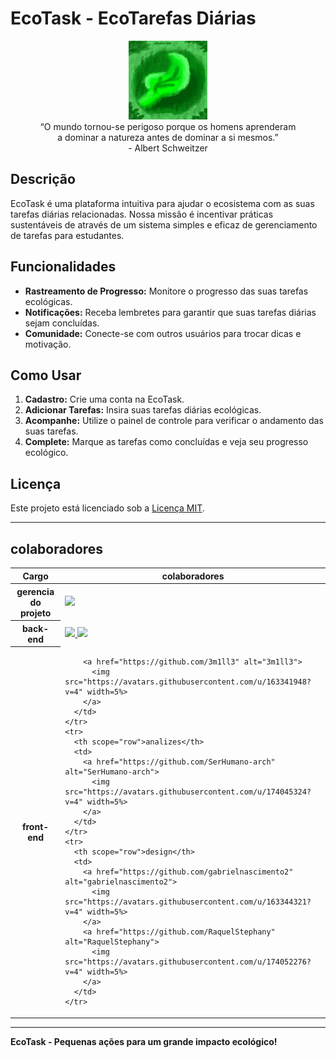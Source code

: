 
# EcoTask - EcoTarefas Diárias 

<p align="center" display="inline">
  <img src="./imagens/logo_github-drawing_for_Xpudding.png" alt="EcoTask" width="25%"><br>
  “O mundo tornou-se perigoso porque os homens aprenderam <br>
  a dominar a natureza antes de dominar a si mesmos.” <br>
  - Albert Schweitzer
</p>


## Descrição
EcoTask é uma plataforma intuitiva para ajudar o ecosistema  com as suas tarefas diárias relacionadas. Nossa missão é incentivar práticas sustentáveis de através de um sistema simples e eficaz de gerenciamento de tarefas para estudantes.

## Funcionalidades
- **Rastreamento de Progresso:** Monitore o progresso das suas tarefas ecológicas.
- **Notificações:** Receba lembretes para garantir que suas tarefas diárias sejam concluídas.
- **Comunidade:** Conecte-se com outros usuários para trocar dicas e motivação.

## Como Usar
1. **Cadastro:** Crie uma conta na EcoTask.
2. **Adicionar Tarefas:** Insira suas tarefas diárias ecológicas.
3. **Acompanhe:** Utilize o painel de controle para verificar o andamento das suas tarefas.
4. **Complete:** Marque as tarefas como concluídas e veja seu progresso ecológico.

## Licença
Este projeto está licenciado sob a [Licença MIT](LICENSE).

---
## colaboradores
<!--<div display="flex">
  
  <div display="inline">
    <p>Gerencia do Projeto:</p>
    <br><a href="https://github.com/pessoa736" alt="pessoa736">
      <img src="https://avatars.githubusercontent.com/u/69681778?v=4" width=5%>  
    </a>
  </div>
  
  <div display="inline">
    <p>Back-end:</p>
    <div display="flex">
      <a href="https://github.com/pessoa736" alt="pessoa736">
        <img src="https://avatars.githubusercontent.com/u/69681778?v=4" width=5%>  
      </a>
      <a href="https://github.com/Csayori-chan" alt="CSayori-chan">
        <img src="https://avatars.githubusercontent.com/u/163341948?v=4" width=5%>
      </a>
    </div>
  </div>
  
  Front-end:
  
  Analizes:
  <br><a href="https://github.com/SerHumano-arch" alt="SerHumano-arch">
    <img src="https://avatars.githubusercontent.com/u/174045324?v=4" width=5%>
  </a>
  
  Design:
  <br><a href="https://github.com/gabrielnascimento2" alt="gabrielnascimento2">
    <img src="https://avatars.githubusercontent.com/u/163344321?v=4" width=5%>
  </a>
  <a href="https://github.com/RaquelStephany" alt="RaquelStephany">
    <img src="https://avatars.githubusercontent.com/u/174052276?v=4" width=5%>
  </a>
</div>
!-->

<table>
  <thread>
    <tr>
      <th scope="col">Cargo</th>
      <th scope="col">colaboradores</th>
    </tr>
  </thread>
  <tbody>
    <tr>
      <th scope="row">gerencia do projeto</th>
      <td>
        <a href="https://github.com/pessoa736" alt="pessoa736">
          <img src="https://avatars.githubusercontent.com/u/69681778?v=4" width=5%>  
        </a>
      </td>
    </tr>
    <tr>
      <th scope="row">back-end</th>
      <td>
        <a href="https://github.com/pessoa736" alt="pessoa736">
          <img src="https://avatars.githubusercontent.com/u/69681778?v=4" width=5%>  
        </a>
        <a href="https://github.com/Csayori-chan" alt="CSayori-chan">
          <img src="https://avatars.githubusercontent.com/u/163341948?v=4" width=5%>
        </a>
      </td>
    </tr>
    <tr>
      <th scope="row">front-end</th>
      <td>
       
        <a href="https://github.com/3m1ll3" alt="3m1ll3">
          <img src="https://avatars.githubusercontent.com/u/163341948?v=4" width=5%>
        </a>
      </td>
    </tr>
    <tr>
      <th scope="row">analizes</th>
      <td>
        <a href="https://github.com/SerHumano-arch" alt="SerHumano-arch">
          <img src="https://avatars.githubusercontent.com/u/174045324?v=4" width=5%>
        </a>
      </td>
    </tr>
    <tr>
      <th scope="row">design</th>
      <td>
        <a href="https://github.com/gabrielnascimento2" alt="gabrielnascimento2">
          <img src="https://avatars.githubusercontent.com/u/163344321?v=4" width=5%>
        </a>
        <a href="https://github.com/RaquelStephany" alt="RaquelStephany">
          <img src="https://avatars.githubusercontent.com/u/174052276?v=4" width=5%>
        </a>
      </td>
    </tr>
  </tbody>
</table>

---

**EcoTask - Pequenas ações para um grande impacto ecológico!**
